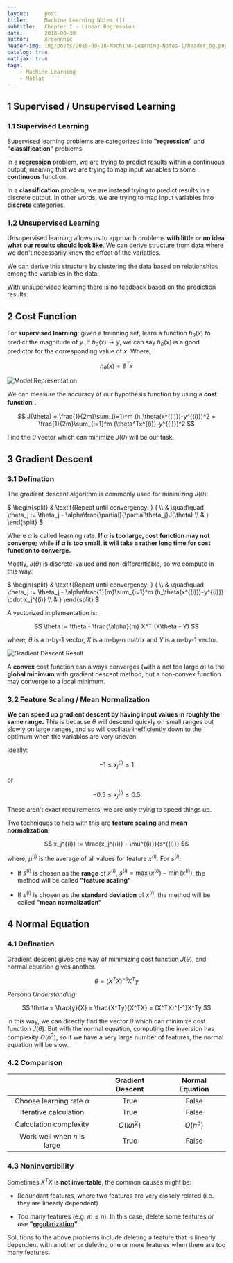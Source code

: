 ```yaml
---
layout:     post
title:      Machine Learning Notes (1)
subtitle:   Chapter I - Linear Regression
date:       2018-08-30
author:     Arsennnic
header-img: img/posts/2018-08-28-Machine-Learning-Notes-1/header_bg.png
catalog: true
mathjax: true
tags:
    - Machine-Learning
    - Matlab
---
```




## 1 Supervised / Unsupervised Learning

### 1.1 Supervised Learning

Supervised learning problems are categorized into **"regression"** and **"classification"** problems. 

In a **regression** problem, we are trying to predict results within a continuous output, meaning that we are trying to map input variables to some **continuous** function. 

In a **classification** problem, we are instead trying to predict results in a discrete output. In other words, we are trying to map input variables into **discrete** categories.

### 1.2 Unsupervised Learning

Unsupervised learning allows us to approach problems **with little or no idea what our results should look like**. We can derive structure from data where we don't necessarily know the effect of the variables.

We can derive this structure by clustering the data based on relationships among the variables in the data.

With unsupervised learning there is no feedback based on the prediction results.





## 2 Cost Function

For **supervised learning**: given a trainning set, learn a function $h_\theta(x)$ to predict the magnitude of $y$. If $h_\theta(x) \rightarrow y$, we can say $h_\theta(x)$ is a good predictor for the corresponding value of $x$. Where,

$$
h_\theta(x) = \theta^T x
$$


![Model Representation](./fig/model_representation.png)


We can measure the accuracy of our hypothesis function by using a **cost function**：


$$
J(\theta) = \frac{1}{2m}\sum_{i=1}^m (h_\theta(x^{(i)})-y^{(i)})^2
= \frac{1}{2m}\sum_{i=1}^m (\theta^Tx^{(i)}-y^{(i)})^2
$$


Find the $\theta$ vector which can minimize $J(\theta)$ will be our task.








## 3 Gradient Descent

### 3.1 Defination
The gradient descent algorithm is commonly used for minimizing $J(\theta)$:


$
\begin{split}
& \textit{Repeat until convergency: } \{ \\\\
& \quad\quad \theta_j := \theta_j - \alpha\frac{\partial}{\partial\theta_j}J(\theta) \\\\
& \}
\end{split}
$


Where $\alpha$ is called learning rate. **If $\alpha$ is too large, cost function may not converge;** while **if $\alpha$ is too small, it will take a rather long time for cost function to converge.**


Mostly, $J(\theta)$ is discrete-valued and non-differentiable, so we compute in this way:


$
\begin{split}
& \textit{Repeat until convergency: } \{ \\\\
& \quad\quad \theta_j := \theta_j - \alpha\frac{1}{m}\sum_{i=1}^m (h_\theta(x^{(i)})-y^{(i)}) \cdot x_j^{(i)} \\\\
& \}
\end{split}
$

A vectorized implementation is:

$$
\theta := \theta - \frac{\alpha}{m} X^T (X\theta - Y)
$$

where, $\theta$ is a n-by-1 vector, $X$ is a m-by-n matrix and $Y$ is a m-by-1 vector.


![Gradient Descent Result](./fig/gradient_descent_result.png)


A **convex** cost function can always converges (with a not too large $\alpha$) to the **global minimum** with gradient descent method, but a non-convex function may converge to a local minimum.




### 3.2 Feature Scaling / Mean Normalization

**We can speed up gradient descent by having input values in roughly the same range.**
 This is because $\theta$ will descend quickly on small ranges but slowly on large ranges, and so will oscillate inefficiently down to the optimum when the variables are very uneven.

Ideally:

$$
-1 \le x_j^{(i)} \le 1
$$

or 

$$
-0.5 \le x_j^{(i)} \le 0.5
$$

These aren't exact requirements; we are only trying to speed things up. 


Two techniques to help with this are **feature scaling** and **mean normalization**.

$$
x_j^{(i)} := \frac{x_j^{(i)} - \mu^{(i)}}{s^{(i)}}
$$

where, $\mu^{(i)}$ is the average of all values for feature $x^{(i)}$. For $s^{(i)}$:

- If $s^{(i)}$ is chosen as the **range** of $x^{(i)}$, 
$s^{(i)} = \max(x^{(i)}) - \min(x^{(i)})$, 
the method will be called **"feature scaling"**

- If $s^{(i)}$ is chosen as the **standard deviation** of $x^{(i)}$, 
the method will be called **"mean normalization"**







## 4 Normal Equation

### 4.1 Defination

Gradient descent gives one way of minimizing cost function $J(\theta)$, and normal equation gives another.

$$
\theta = (X^TX)^{-1}X^Ty
$$

*Persona Understanding:*

$$
\theta = \frac{y}{X} = \frac{X^Ty}{X^TX} = (X^TX)^{-1}X^Ty
$$


In this way, we can directly find the vector $\theta$ which can minimize cost function $J(\theta)$. 
But with the normal equation, computing the inversion has complexity $O(n^3)$, so if we have a very large number of features, the normal equation will be slow. 


### 4.2 Comparison


&emsp; | Gradient Descent | Normal Equation
:-: | :-: | :-:
Choose learning rate $\alpha$ | True | False 
Iterative calculation | True | False
Calculation complexity | $O(kn^2)$ | $O(n^3)$ 
Work well when $n$ is large |True | False


### 4.3 Noninvertibility

Sometimes $X^TX$ is **not invertable**, the common causes might be:

- Redundant features, where two features are very closely related (i.e. they are linearly dependent)

- Too many features (e.g. $m \le n$). In this case, delete some features or use 
**"[regularization](
../Chapter%202%20-%20Logistic%20Regression%20&%20Regularization#2-regularization
)"**.

Solutions to the above problems include deleting a feature that is linearly dependent with another or deleting one or more features when there are too many features.